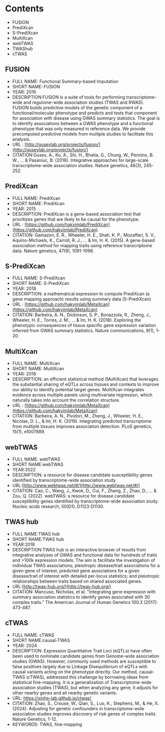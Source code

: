# Contents
- FUSION
- PrediXcan
- S-PrediXcan
- MultiXcan
- webTWAS
- TWAShub
- cTWAS

## FUSION
- FULL NAME: Functional Summary-based Imputation
- SHORT NAME: FUSION
- YEAR: 2016
- DESCRIPTION:FUSION is a suite of tools for performing transcriptome-wide and regulome-wide association studies (TWAS and RWAS). FUSION builds predictive models of the genetic component of a functional/molecular phenotype and predicts and tests that component for association with disease using GWAS summary statistics. The goal is to identify associations between a GWAS phenotype and a functional phenotype that was only measured in reference data. We provide precomputed predictive models from multiple studies to facilitate this analysis.
- URL : [http://gusevlab.org/projects/fusion/](http://gusevlab.org/projects/fusion/)
- CITATION:Gusev, A., Ko, A., Shi, H., Bhatia, G., Chung, W., Penninx, B. W., ... & Pasaniuc, B. (2016). Integrative approaches for large-scale transcriptome-wide association studies. Nature genetics, 48(3), 245-252.

## PrediXcan
- FULL NAME:  PrediXcan
- SHORT NAME:  PrediXcan
- YEAR: 2015
- DESCRIPTION: PrediXcan is a gene-based association test that prioritizes genes that are likely to be causal for the phenotype.
- URL : [https://github.com/hakyimlab/PrediXcan](https://github.com/hakyimlab/PrediXcan)
- CITATION: Gamazon, E. R., Wheeler, H. E., Shah, K. P., Mozaffari, S. V., Aquino-Michaels, K., Carroll, R. J., ... & Im, H. K. (2015). A gene-based association method for mapping traits using reference transcriptome data. Nature genetics, 47(9), 1091-1098.

## S-PrediXcan
- FULL NAME: S-PrediXcan
- SHORT NAME:  S-PrediXcan
- YEAR: 2018
- DESCRIPTION:  a mathematical expression to compute PrediXcan (a gene mapping approach) results using summary data (S-PrediXcan) 
- URL : [https://github.com/hakyimlab/MetaXcan](https://github.com/hakyimlab/MetaXcan)
- CITATION: Barbeira, A. N., Dickinson, S. P., Bonazzola, R., Zheng, J., Wheeler, H. E., Torres, J. M., ... & Im, H. K. (2018). Exploring the phenotypic consequences of tissue specific gene expression variation inferred from GWAS summary statistics. Nature communications, 9(1), 1-20.

## MultiXcan
- FULL NAME: MultiXcan
- SHORT NAME:  MultiXcan
- YEAR: 2018
- DESCRIPTION: an efficient statistical method (MultiXcan) that leverages the substantial sharing of eQTLs across tissues and contexts to improve our ability to identify potential target genes. MultiXcan integrates evidence across multiple panels using multivariate regression, which naturally takes into account the correlation structure.
- URL :  [https://github.com/hakyimlab/MetaXcan](https://github.com/hakyimlab/MetaXcan)
- CITATION: Barbeira, A. N., Pividori, M., Zheng, J., Wheeler, H. E., Nicolae, D. L., & Im, H. K. (2019). Integrating predicted transcriptome from multiple tissues improves association detection. PLoS genetics, 15(1), e1007889.

## webTWAS
- FULL NAME: webTWAS
- SHORT NAME:webTWAS
- YEAR:2022
- DESCRIPTION: a resource for disease candidate susceptibility genes identified by transcriptome-wide association study
- URL:[http://www.webtwas.net/#/](http://www.webtwas.net/#/)
- CITATION: Cao, C., Wang, J., Kwok, D., Cui, F., Zhang, Z., Zhao, D., ... & Zou, Q. (2022). webTWAS: a resource for disease candidate susceptibility genes identified by transcriptome-wide association study. Nucleic acids research, 50(D1), D1123-D1130.

## TWAS hub
- FULL NAME:TWAS hub
- SHORT NAME:TWAS hub
- YEAR:2018
- DESCRIPTION:TWAS hub is an interactive browser of results from integrative analyses of GWAS and functional data for hundreds of traits and >100k expression models. The aim is facilitate the investigation of individual TWAS associations; pleiotropic disease/trait associations for a given gene of interest; predicted gene associations for a given disease/trait of interest with detailed per-locus statistics; and pleiotropic relationships between traits based on shared associated genes.
- URL:[http://twas-hub.org/](http://twas-hub.org/)
- CITATION: Mancuso, Nicholas, et al. "Integrating gene expression with summary association statistics to identify genes associated with 30 complex traits." The American Journal of Human Genetics 100.3 (2017): 473-487.

## cTWAS
- FULL NAME: cTWAS
- SHORT NAME:causal-TWAS
- YEAR: 2024
- DESCRIPTION: Expression Quantitative Trait Loci (eQTLs) have often been used to nominate candidate genes from Genome-wide association studies (GWAS). However, commonly used methods are susceptible to false positives largely due to Linkage Disequilibrium of eQTLs with causal variants acting on the phenotype directly. Our method, causal-TWAS (cTWAS), addressed this challenge by borrowing ideas from statistical fine-mapping. It is a generalization of Transcriptome-wide association studies (TWAS), but when analyzing any gene, it adjusts for other nearby genes and all nearby genetic variants.
- URL: https://xinhe-lab.github.io/ctwas/
- CITATION: Zhao, S., Crouse, W., Qian, S., Luo, K., Stephens, M., & He, X. (2024). Adjusting for genetic confounders in transcriptome-wide association studies improves discovery of risk genes of complex traits. Nature Genetics, 1-12.
- KEYWORDS: TWAS, fine-mapping

